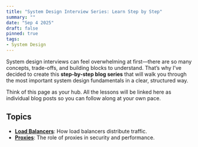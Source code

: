 ```yaml
---
title: "System Design Interview Series: Learn Step by Step"
summary: ""
date: "Sep 4 2025"
draft: false
pinned: true
tags:
- System Design
---
```



System design interviews can feel overwhelming at first—there are so many concepts, trade-offs, and building blocks to understand. That’s why I’ve decided to create this **step-by-step blog series** that will walk you through the most important system design fundamentals in a clear, structured way.

Think of this page as your hub. All the lessons will be linked here as individual blog posts so you can follow along at your own pace.

## Topics
- **[Load Balancers](/blog/system-design/01-system-design-interview-understanding-load-balancers)**: How load balancers distribute traffic.
- **[Proxies](/blog/system-design/02-system-design-interview-understanding-proxies)**: The role of proxies in security and performance.